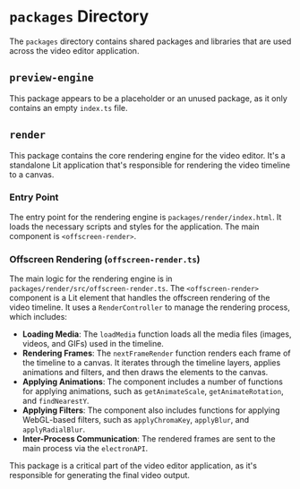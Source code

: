 # `packages` Directory

The `packages` directory contains shared packages and libraries that are used across the video editor application.

## `preview-engine`

This package appears to be a placeholder or an unused package, as it only contains an empty `index.ts` file.

## `render`

This package contains the core rendering engine for the video editor. It's a standalone Lit application that's responsible for rendering the video timeline to a canvas.

### Entry Point

The entry point for the rendering engine is `packages/render/index.html`. It loads the necessary scripts and styles for the application. The main component is `<offscreen-render>`.

### Offscreen Rendering (`offscreen-render.ts`)

The main logic for the rendering engine is in `packages/render/src/offscreen-render.ts`. The `<offscreen-render>` component is a Lit element that handles the offscreen rendering of the video timeline. It uses a `RenderController` to manage the rendering process, which includes:

- **Loading Media**: The `loadMedia` function loads all the media files (images, videos, and GIFs) used in the timeline.
- **Rendering Frames**: The `nextFrameRender` function renders each frame of the timeline to a canvas. It iterates through the timeline layers, applies animations and filters, and then draws the elements to the canvas.
- **Applying Animations**: The component includes a number of functions for applying animations, such as `getAnimateScale`, `getAnimateRotation`, and `findNearestY`.
- **Applying Filters**: The component also includes functions for applying WebGL-based filters, such as `applyChromaKey`, `applyBlur`, and `applyRadialBlur`.
- **Inter-Process Communication**: The rendered frames are sent to the main process via the `electronAPI`.

This package is a critical part of the video editor application, as it's responsible for generating the final video output.
